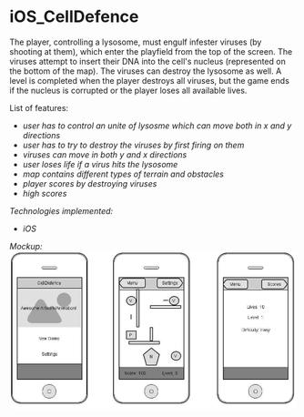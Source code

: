 iOS_CellDefence
===============

The player, controlling a lysosome, must engulf infester viruses (by shooting at them),
which enter the playfield from the top of the screen. The viruses attempt to insert their DNA into
the cell's nucleus (represented on the bottom of the map). The viruses can destroy the lysosome as well.
A level is completed when the player destroys all viruses,
but the game ends if the nucleus is corrupted or the player loses all available lives.

List of features:
<ul><i>
<li>user has to control an unite of lysosme which can move both in x and y directions</li>
<li>user has to try to destroy the viruses by first firing on them</li>
<li>viruses can move in both y and x directions</li>
<li>user loses life if a virus hits the lysosome</li>
<li>map contains different types of terrain and obstacles</li>
<li>player scores by destroying viruses</li>
<li>high scores</li>
</ul>

Technologies implemented:
<ul><i>
<li>iOS</li>
</ul>

Mockup:
<img src="/doc/Mockup.jpg" alt="Mockup">

